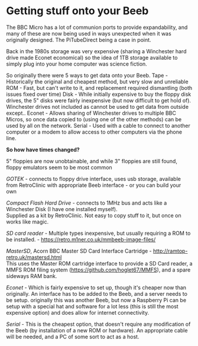 # Getting stuff onto your Beeb

The BBC Micro has a lot of communion ports to provide expandability, and many of these are now being used in ways unexpected when it was originally designed. The PiTubeDirect being a case in point.

Back in the 1980s storage was very expensive (sharing a Winchester hard drive made Econet economical) so the idea of 1TB storage available to simply plug into your home computer was science fiction.

So originally there were 5 ways to get data onto your Beeb.
Tape - Historically the original and cheapest method, but very slow and unreliable
ROM - Fast, but can't write to it, and replacement required dismantling (both issues fixed over time)
Disk - While initially expensive to buy the floppy disk drives, the 5" disks were fairly inexpensive (but now difficult to get hold of). Winchester drives not included as cannot be used to get data from outside except..
Econet - Allows sharing of Winchester drives to multiple BBC Micros, so once data copied to (using one of the other methods) can be used by all on the network.
Serial - Used with a cable to connect to another computer or a modem to allow access to other computers via the phone line.

<b>So how have times changed?</b>

5" floppies are now unobtainable, and while 3" floppies are still found, floppy emulators seem to be most common

<em>GOTEK</em> - connects to floppy drive interface, uses usb storage, available from RetroClinic with appropriate Beeb interface -  or you can build your own

<em>Compact Flash Hard Drive</em> - connects to 1MHz bus and acts like a Winchester Disk (I have one installed myself). <br>
Supplied as a kit by RetroClinic. Not easy to copy stuff to it, but once on works like magic.

<em>SD card reader</em> - Multiple types inexpensive, but usually requiring a ROM to be installed. - https://retro.m1ner.co.uk/mmbeeb-image-files/

<em>MasterSD</em>, Acorn BBC Master SD Card Interface Cartridge - http://ramtop-retro.uk/mastersd.html<br>
This uses the Master ROM cartridge interface to provide a SD Card reader, a MMFS ROM filing system (https://github.com/hoglet67/MMFS), and a spare sideways RAM bank. 

<em>Econet</em> - Which is fairly expensive to set up, though it's cheaper now than originally. An interface has to be added to the Beeb, and a server needs to be setup. originally this was another Beeb, but now a Raspberry Pi can be setup with a special hat and software for a lot less (this is still the most expensive option) and does allow for internet connectivity.

<em>Serial</em> - This is the cheapest option, that doesn't require any modification of the Beeb (by installation of a new ROM or hardware). An appropriate cable will be needed, and a PC of some sort to act as a host.
